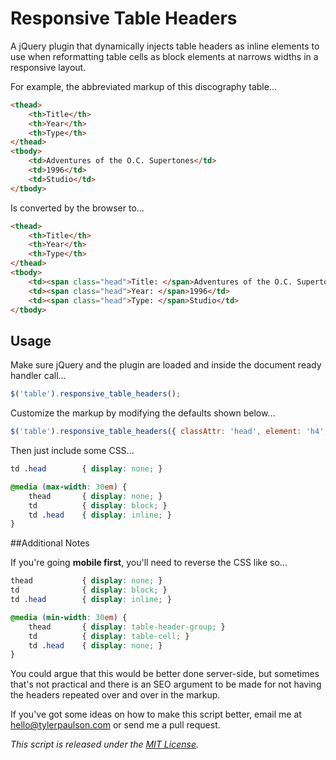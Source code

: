 # Responsive Table Headers

A jQuery plugin that dynamically injects table headers as inline elements to use when reformatting table cells as block elements at narrows widths in a responsive layout.

For example, the abbreviated markup of this discography table...

```` html
<thead>
	<th>Title</th>
	<th>Year</th>
	<th>Type</th>
</thead>
<tbody>
	<td>Adventures of the O.C. Supertones</td>
	<td>1996</td>
	<td>Studio</td>
</tbody>
````

Is converted by the browser to...

```` html
<thead>
	<th>Title</th>
	<th>Year</th>
	<th>Type</th>
</thead>
<tbody>
	<td><span class="head">Title: </span>Adventures of the O.C. Supertones</td>
	<td><span class="head">Year: </span>1996</td>
	<td><span class="head">Type: </span>Studio</td>
</tbody>
````

## Usage

Make sure jQuery and the plugin are loaded and inside the document ready handler call...

```` js
$('table').responsive_table_headers();
````

Customize the markup by modifying the defaults shown below...

```` js
$('table').responsive_table_headers({ classAttr: 'head', element: 'h4', separator: ': ' });
````

Then just include some CSS...

```` css
td .head 		{ display: none; }

@media (max-width: 30em) {
	thead 		{ display: none; }
	td 			{ display: block; }
	td .head	{ display: inline; }
}
````

##Additional Notes

If you're going **mobile first**, you'll need to reverse the CSS like so...

```` css
thead 			{ display: none; }
td 				{ display: block; }
td .head 		{ display: inline; }

@media (min-width: 30em) {
	thead 		{ display: table-header-group; }
	td 			{ display: table-cell; }
	td .head	{ display: none; }
}
````

You could argue that this would be better done server-side, but sometimes that's not practical and there is an SEO argument to be made for not having the headers repeated over and over in the markup.

If you've got some ideas on how to make this script better, email me at [hello@tylerpaulson.com](mailto:hello@tylerpaulson.com) or send me a pull request.

*This script is released under the [MIT License](http://opensource.org/licenses/MIT).*